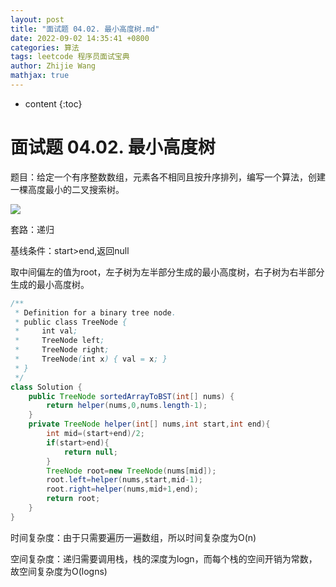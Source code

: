 ```yaml
---
layout: post
title: "面试题 04.02. 最小高度树.md"
date: 2022-09-02 14:35:41 +0800
categories: 算法
tags: leetcode 程序员面试宝典
author: Zhijie Wang
mathjax: true
---
```



* content
{:toc}














# 面试题 04.02. 最小高度树

题目：给定一个有序整数数组，元素各不相同且按升序排列，编写一个算法，创建一棵高度最小的二叉搜索树。

![](D:/下载/youdaonote-pull-master/youdaonote-pull-master/youdaonote/youdaonote-images/WEBRESOURCE25be43cf3464c2d40cad1cd357cb1e31.png)

套路：递归

基线条件：start>end,返回null

取中间偏左的值为root，左子树为左半部分生成的最小高度树，右子树为右半部分生成的最小高度树。

```java
/**
 * Definition for a binary tree node.
 * public class TreeNode {
 *     int val;
 *     TreeNode left;
 *     TreeNode right;
 *     TreeNode(int x) { val = x; }
 * }
 */
class Solution {
    public TreeNode sortedArrayToBST(int[] nums) {
        return helper(nums,0,nums.length-1);
    }
    private TreeNode helper(int[] nums,int start,int end){
        int mid=(start+end)/2;
        if(start>end){
            return null;
        }
        TreeNode root=new TreeNode(nums[mid]);
        root.left=helper(nums,start,mid-1);
        root.right=helper(nums,mid+1,end);
        return root;
    }
}
```

时间复杂度：由于只需要遍历一遍数组，所以时间复杂度为O(n)

空间复杂度：递归需要调用栈，栈的深度为logn，而每个栈的空间开销为常数，故空间复杂度为O(logns)